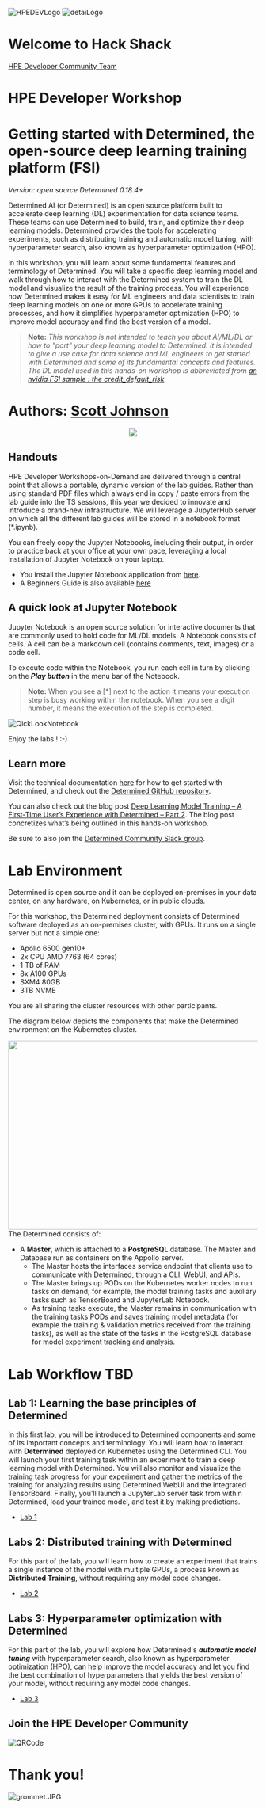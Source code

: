 ![HPEDEVLogo](Pictures/hpe-dev-logo.png)                                 ![detaiLogo](Pictures/detai-logo.png)    

# Welcome to Hack Shack
[HPE Developer Community Team](https://hpedev.io)

# HPE Developer Workshop



# Getting started with Determined, the open-source deep learning training platform (FSI)

*Version: open source Determined 0.18.4+*

Determined AI (or Determined) is an open source platform built to accelerate deep learning (DL) experimentation for data science teams. These teams can use Determined to build, train, and optimize their deep learning models. Determined provides the tools for accelerating experiments, such as distributing training and automatic model tuning, with hyperparameter search, also known as hyperparameter optimization (HPO). 

In this workshop, you will learn about some fundamental features and terminology of Determined. You will take a specific deep learning model and walk through how to interact with the Determined system to train the DL model and visualize the result of the training process. You will experience how Determined makes it easy for ML engineers and data scientists to train deep learning models on one or more GPUs to accelerate training processes, and how it simplifies hyperparameter optimization (HPO) to improve model accuracy and find the best version of a model. 

>**Note:** _This workshop is not intended to teach you about AI/ML/DL or how to "port" your deep learning model to Determined. It is intended to give a use case for data science and ML engineers to get started with Determined and some of its fundamental concepts and features. The DL model used in this hands-on workshop is abbreviated from [an nvidia FSI sample : the credit_default_risk](https://github.com/NVIDIA/fsi-samples/tree/main/credit_default_risk)._



# Authors: [Scott Johnson](mailto:scott.johnson@hpe.com)

<p align="center">
  <img src="Pictures/hackshackdisco.png">
  
</p>

## Handouts
HPE Developer Workshops-on-Demand are delivered through a central point that allows a portable, dynamic version of the lab guides. Rather than using standard PDF files which always end in copy / paste errors from the lab guide into the TS sessions, this year we decided to innovate and introduce a brand-new infrastructure. We will leverage a JupyterHub server on which all the different lab guides will be stored in a notebook format (*.ipynb).

You can freely copy the Jupyter Notebooks, including their output, in order to practice back at your office at your own pace, leveraging a local installation of Jupyter Notebook on your laptop.
- You install the Jupyter Notebook application from [here](https://jupyter.org/install). 
- A Beginners Guide is also available [here](https://jupyter-notebook-beginner-guide.readthedocs.io/en/latest/what_is_jupyter.html)

## A quick look at Jupyter Notebook
Jupyter Notebook is an open source solution for interactive documents that are commonly used to hold code for ML/DL models. 
A Notebook consists of cells. A cell can be a markdown cell (contains comments, text, images) or a code cell. 

To execute code within the Notebook, you run each cell in turn by clicking on the ***Play button*** in the menu bar of the Notebook.

> **Note:**  When you see a [*] next to the action it means your execution step is busy working within the notebook. When you see a digit number, it means the execution of the step is completed.  

![QickLookNotebook](Pictures/Quick-look-Notebook.png)

Enjoy the labs ! :-)


## Learn more

Visit the technical documentation [here](https://docs.determined.ai/latest/) for how to get started with Determined, and check out the [Determined GitHub repository](https://github.com/determined-ai/determined). 

You can also check out the blog post [Deep Learning Model Training – A First-Time User’s Experience with Determined – Part 2](https://developer.hpe.com/blog/deep-learning-model-training-%E2%80%93-a-first-time-user%E2%80%99s-experience-with-determined-%E2%80%93-part-2/). The blog post concretizes what’s being outlined in this hands-on workshop.

Be sure to also join the [Determined Community Slack group]( https://join.slack.com/t/determined-community/shared_invite/zt-cnj7802v-KcVbaUrIzQOwmkmY7gP0Ew). 

# Lab Environment

Determined is open source and it can be deployed on-premises in your data center, on any hardware, on Kubernetes, or in public clouds. 

For this workshop, the Determined deployment consists of Determined software deployed as an on-premises cluster, with GPUs. It runs on a single server but not a simple one:
* Apollo 6500 gen10+
* 2x CPU AMD 7763 (64 cores)
* 1 TB of RAM
* 8x A100 GPUs 
* SXM4 80GB
* 3TB NVME

You are all sharing the cluster resources with other participants.

The diagram below depicts the components that make the Determined environment on the Kubernetes cluster. 

<img src="Pictures/detai1.PNG" height="382" width="700" align="right">



The Determined consists of:
* A **Master**, which is attached to a **PostgreSQL** database. The Master and Database run as containers on the Appollo server.
    * The Master hosts the interfaces service endpoint that clients use to communicate with Determined, through a CLI, WebUI, and APIs. 
    * The Master brings up PODs on the Kubernetes worker nodes to run tasks on demand; for example, the model training tasks and auxiliary tasks such as TensorBoard and JupyterLab Notebook.
    * As training tasks execute, the Master remains in communication with the training tasks PODs and saves training model metadata (for example the training & validation metrics received from the training tasks), as well as the state of the tasks in the PostgreSQL database for model experiment tracking and analysis.  

# Lab Workflow  TBD

## Lab 1: Learning the base principles of Determined
In this first lab, you will be introduced to Determined components and some of its important concepts and terminology. You will learn how to interact with **Determined** deployed on Kubernetes using the Determined CLI. You will launch your first training task within an experiment to train a deep learning model with Determined. You will also monitor and visualize the training task progress for your experiment and gather the metrics of the training for analyzing results using Determined WebUI and the integrated TensorBoard. Finally, you'll launch a JupyterLab server task from within Determined, load your trained model, and test it by making predictions.

* [Lab 1](1-WKSHP-DET-AI-101-Getting-started-DetCLI.ipynb)

## Labs 2: Distributed training with Determined
For this part of the lab, you will learn how to create an experiment that trains a single instance of the model with multiple GPUs, a process known as **Distributed Training**, without requiring any model code changes.

* [Lab 2](2-WKSHP-DET-AI-101-Getting-started-Dist-Training.ipynb)

## Labs 3: Hyperparameter optimization with Determined
For this part of the lab, you will explore how Determined's ***automatic model tuning*** with hyperparameter search, also known as hyperparameter optimization (HPO), can help improve the model accuracy and let you find the best combination of hyperparameters that yields the best version of your model, without requiring any model code changes. 

* [Lab 3](3-WKSHP-DET-AI-101-Getting-started-HPO.ipynb)

## Join the HPE Developer Community
![QRCode](Pictures/QRCode-HPEDEV.png)

# Thank you!
![grommet.JPG](Pictures/grommet.jpg)

